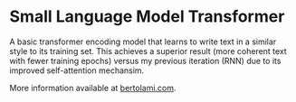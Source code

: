 # Small Language Model Transformer
A basic transformer encoding model that learns to write text in a similar style to its training set. This achieves a superior result (more coherent text with fewer training epochs) versus my previous iteration (RNN) due to its improved self-attention mechansim.

More information available at [bertolami.com](https://bertolami.com).